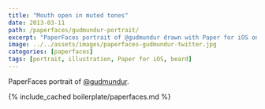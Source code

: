 ```yaml
---
title: "Mouth open in muted tones"
date: 2013-03-11
path: /paperfaces/gudmundur-portrait/
excerpt: "PaperFaces portrait of @gudmundur drawn with Paper for iOS on an iPad."
image: ../../assets/images/paperfaces-gudmundur-twitter.jpg
categories: [paperfaces]
tags: [portrait, illustration, Paper for iOS, beard]
---
```


PaperFaces portrait of [@gudmundur](https://twitter.com/gudmundur).

{% include_cached boilerplate/paperfaces.md %}
